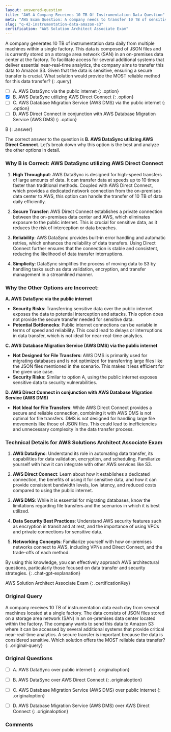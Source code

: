```yaml
---
layout: answered-question
title: "AWS A Company Receives 10 TB Of Instrumentation Data Question"
meta: "AWS Exam Question: A company needs to transfer 10 TB of sensitive data daily to Amazon S3 for analytics. What is the MOST reliable data transfer answer? Technologies: S3, SAN."
slug: "q-42-instrumentation-data-amazon-s3"
certification: "AWS Solution Architect Associate Exam"
---
```



 A company generates 10 TB of instrumentation data daily from multiple machines within a single factory. This data is composed of JSON files and is currently stored on a storage area network (SAN) in an on-premises data center at the factory. To facilitate access for several additional systems that deliver essential near-real-time analytics, the company aims to transfer this data to Amazon S3. Given that the data is sensitive, ensuring a secure transfer is crucial. What solution would provide the MOST reliable method for this data transfer?
{: .query}

- [ ] A. AWS DataSync via the public internet
{: .option}
- [x] B. AWS DataSync utilizing AWS Direct Connect
{: .option}
- [ ] C. AWS Database Migration Service (AWS DMS) via the public internet
{: .option}
- [ ] D. AWS Direct Connect in conjunction with AWS Database Migration Service (AWS DMS)
{: .option}

B
{: .answer}

The correct answer to the question is **B. AWS DataSync utilizing AWS Direct Connect**. Let’s break down why this option is the best and analyze the other options in detail.

### Why B is Correct: AWS DataSync utilizing AWS Direct Connect

1. **High Throughput**: AWS DataSync is designed for high-speed transfers of large amounts of data. It can transfer data at speeds up to 10 times faster than traditional methods. Coupled with AWS Direct Connect, which provides a dedicated network connection from the on-premises data center to AWS, this option can handle the transfer of 10 TB of data daily efficiently.

2. **Secure Transfer**: AWS Direct Connect establishes a private connection between the on-premises data center and AWS, which eliminates exposure to the public internet. This is crucial for sensitive data, as it reduces the risk of interception or data breaches.

3. **Reliability**: AWS DataSync provides built-in error handling and automatic retries, which enhances the reliability of data transfers. Using Direct Connect further ensures that the connection is stable and consistent, reducing the likelihood of data transfer interruptions.

4. **Simplicity**: DataSync simplifies the process of moving data to S3 by handling tasks such as data validation, encryption, and transfer management in a streamlined manner.

### Why the Other Options are Incorrect:

**A. AWS DataSync via the public internet**
- **Security Risks**: Transferring sensitive data over the public internet exposes the data to potential interception and attacks. This option does not provide the secure transfer needed for sensitive data.
- **Potential Bottlenecks**: Public internet connections can be variable in terms of speed and reliability. This could lead to delays or interruptions in data transfer, which is not ideal for near-real-time analytics.

**C. AWS Database Migration Service (AWS DMS) via the public internet**
- **Not Designed for File Transfers**: AWS DMS is primarily used for migrating databases and is not optimized for transferring large files like the JSON files mentioned in the scenario. This makes it less efficient for the given use case.
- **Security Risks**: Similar to option A, using the public internet exposes sensitive data to security vulnerabilities.

**D. AWS Direct Connect in conjunction with AWS Database Migration Service (AWS DMS)**
- **Not Ideal for File Transfers**: While AWS Direct Connect provides a secure and reliable connection, combining it with AWS DMS is not optimal for file transfers. DMS is not designed for handling large file movements like those of JSON files. This could lead to inefficiencies and unnecessary complexity in the data transfer process.

### Technical Details for AWS Solutions Architect Associate Exam

1. **AWS DataSync**: Understand its role in automating data transfer, its capabilities for data validation, encryption, and scheduling. Familiarize yourself with how it can integrate with other AWS services like S3.

2. **AWS Direct Connect**: Learn about how it establishes a dedicated connection, the benefits of using it for sensitive data, and how it can provide consistent bandwidth levels, low latency, and reduced costs compared to using the public internet.

3. **AWS DMS**: While it is essential for migrating databases, know the limitations regarding file transfers and the scenarios in which it is best utilized.

4. **Data Security Best Practices**: Understand AWS security features such as encryption in transit and at rest, and the importance of using VPCs and private connections for sensitive data.

5. **Networking Concepts**: Familiarize yourself with how on-premises networks connect to AWS, including VPNs and Direct Connect, and the trade-offs of each method.

By using this knowledge, you can effectively approach AWS architectural questions, particularly those focused on data transfer and security strategies.
{: .chat-gpt-explanation}

AWS Solution Architect Associate Exam
{: .certificationKey}

### Original Query

A company receives 10 TB of instrumentation data each day from several machines located at a single factory. The data consists of JSON files stored on a storage area network (SAN) in an on-premises data center located within the factory. The company wants to send this data to Amazon S3 where it can be accessed by several additional systems that provide critical near-real-time analytics. A secure transfer is important because the data is considered sensitive.
Which solution offers the MOST reliable data transfer?
{: .original-query}

### Original Questions

- [ ] A. AWS DataSync over public internet
{: .originaloption}
- [ ] B. AWS DataSync over AWS Direct Connect
{: .originaloption}
- [ ] C. AWS Database Migration Service (AWS DMS) over public internet
{: .originaloption}
- [ ] D. AWS Database Migration Service (AWS DMS) over AWS Direct Connect
{: .originaloption}


### Comments

